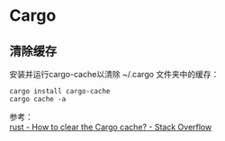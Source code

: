 # Cargo

## 清除缓存

安装并运行cargo-cache以清除 ~/.cargo 文件夹中的缓存：

```shell
cargo install cargo-cache
cargo cache -a
```

参考：  
[rust - How to clear the Cargo cache? - Stack Overflow](https://stackoverflow.com/questions/25072930/how-to-clear-the-cargo-cache)
